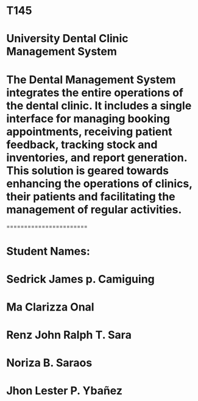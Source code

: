 # T145
# University Dental Clinic Management System


# The Dental Management System integrates the entire operations of the dental clinic. It includes a single interface for managing booking appointments, receiving patient feedback, tracking stock and inventories, and report generation. This solution is geared towards enhancing the operations of clinics, their patients and facilitating the management of regular activities.


=======================
# Student Names:

# Sedrick James p. Camiguing
# Ma Clarizza Onal
# Renz John Ralph T. Sara
# Noriza B. Saraos
# Jhon Lester P. Ybañez
